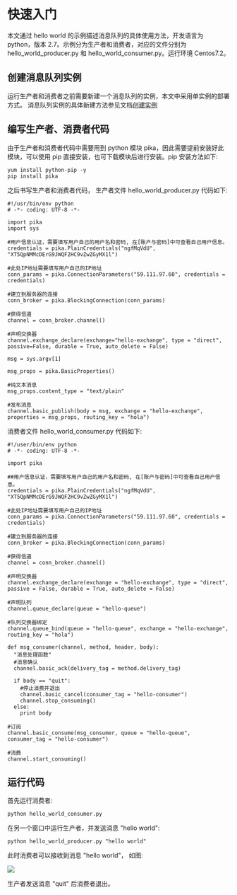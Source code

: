 # 快速入门

本文通过 hello world 的示例描述消息队列的具体使用方法，开发语言为 python，版本 2.7。示例分为生产者和消费者，对应的文件分别为 hello_world_producer.py 和 hello_world_consumer.py。运行环境 Centos7.2。

## 创建消息队列实例

运行生产者和消费者之前需要新建一个消息队列的实例，本文中采用单实例的部署方式。
消息队列实例的具体新建方法参见文档[创建实例](http://support.c.163.com/md.html#!平台服务/消息队列/使用指南/创建消息队列实例.md)

## 编写生产者、消费者代码

由于生产者和消费者代码中需要用到 python 模块 pika，因此需要提前安装好此模块，可以使用 pip 直接安装，也可下载模块后进行安装。pip 安装方法如下:

    yum install python-pip -y
    pip install pika

之后书写生产者和消费者代码， 生产者文件 hello_world_producer.py 代码如下:

    #!/usr/bin/env python
    # -*- coding: UTF-8 -*-
    
    import pika
    import sys 
    
    #用户信息认证，需要填写用户自己的用户名和密码, 在[账户与密码]中可查看自己用户信息。
    credentials = pika.PlainCredentials("ngfMqVdU", "XT5QpNMMcDErG9JWQF2HC9vZwZGyMX1l")
    
    #此处IP地址需要填写用户自己的IP地址
    conn_params = pika.ConnectionParameters("59.111.97.60", credentials = credentials)
    
    #建立到服务器的连接
    conn_broker = pika.BlockingConnection(conn_params)
    
    #获得信道
    channel = conn_broker.channel()
    
    #声明交换器
    channel.exchange_declare(exchange="hello-exchange", type = "direct", passive=False, durable = True, auto_delete = False)
    
    msg = sys.argv[1]
    
    msg_props = pika.BasicProperties()
    
    #纯文本消息
    msg_props.content_type = "text/plain"
    
    #发布消息
    channel.basic_publish(body = msg, exchange = "hello-exchange", properties = msg_props, routing_key = "hola")

消费者文件 hello_world_consumer.py 代码如下:

    #!/user/bin/env python
    # -*- coding: UTF-8 -*- 
    
    import pika
    
    ##用户信息认证，需要填写用户自己的用户名和密码, 在[账户与密码]中可查看自己用户信息。
    credentials = pika.PlainCredentials("ngfMqVdU", "XT5QpNMMcDErG9JWQF2HC9vZwZGyMX1l")
    
    #此处IP地址需要填写用户自己的IP地址          
    conn_params = pika.ConnectionParameters("59.111.97.60", credentials = credentials)
    
    #建立到服务器的连接
    conn_broker = pika.BlockingConnection(conn_params)
    
    #获得信道
    channel = conn_broker.channel()
    
    #声明交换器
    channel.exchange_declare(exchange = "hello-exchange", type = "direct", passive = False, durable = True, auto_delete = False)
    
    #声明队列
    channel.queue_declare(queue = "hello-queue")
    
    #队列交换器绑定
    channel.queue_bind(queue = "hello-queue", exchange = "hello-exchange", routing_key = "hola")
    
    def msg_consumer(channel, method, header, body):
      "消息处理函数"
      #消息确认
      channel.basic_ack(delivery_tag = method.delivery_tag)
    
      if body == "quit":
        #停止消费并退出
        channel.basic_cancel(consumer_tag = "hello-consumer")
        channel.stop_consuming()
      else:
        print body
    
    #订阅
    channel.basic_consume(msg_consumer, queue = "hello-queue", consumer_tag = "hello-consumer")
    
    #消费
    channel.start_consuming()


## 运行代码

首先运行消费者:

    python hello_world_consumer.py

在另一个窗口中运行生产者，并发送消息 "hello world":

    python hello_world_producer.py "hello world"

此时消费者可以接收到消息 "hello world"， 如图:

![](../image/consumer.png)

生产者发送消息 "quit" 后消费者退出。